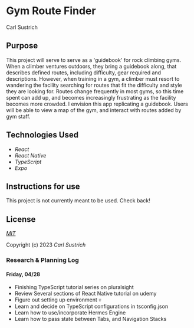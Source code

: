 # Gym Route Finder

Carl Sustrich

## Purpose

This project will serve to serve as a 'guidebook' for rock climbing gyms. When a climber ventures outdoors, they bring a guidebook along, that describes defined routes, including difficulty, gear required and descriptions. However, when training in a gym, a climber must resort to wandering the facility searching for routes that fit the difficulty and style they are looking for. Routes change frequently in most gyms, so this time spent can add up, and becomes increasingly frustrating as the facility becomes more crowded. I envision this app replicating a guidebook. Users will be able to view a map of the gym, and interact with routes added by gym staff.

## Technologies Used

* _React_
* _React Native_
* _TypeScript_
* _Expo_

## Instructions for use

This project is not currently meant to be used. Check back!

## License

_[MIT](https://opensource.org/license/mit/)_

Copyright (c) 2023 _Carl Sustrich_

### Research & Planning Log

#### Friday, 04/28

* Finishing TypeScript tutorial series on pluralsight
* Review Several sections of React Native tutorial on udemy
* Figure out setting up environment 💀
* Learn and decide on TypeScript configurations in tsconfig.json
* Learn how to use/incorporate Hermes Engine
* Learn how to pass state between Tabs, and Navigation Stacks
